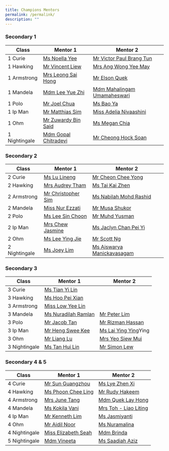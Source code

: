 ```yaml
---
title: Champions Mentors
permalink: /permalink/
description: ""
---
```

### Secondary 1
| Class | Mentor 1 | Mentor 2 |
| -------- | -------- | -------- |
| 1 Curie    |   [Ms Noella Yee](mailto:noella.yee@cwss.moe.edu.sg)  |   [Mr Victor Paul Brang Tun](victor.brang@cwss.moe.edu.sg)   |
| 1 Hawking    |  [Mr Vincent Liew](liew.chenkong@cwss.moe.edu.sg)   | [ Mrs Ang Wong Yee May](wong.yeemay@cwss.moe.edu.sg)    |
| 1 Armstrong    |  [Mrs Leong Sai Hong](leong.saihong@cwss.moe.edu.sg)    |  [Mr Elson Quek](elson.quek@cwss.moe.edu.sg)    |
| 1 Mandela  |  [Mdm Lee Yue Zhi](lee.yuezhi@cwss.moe.edu.sg)    |  [Mdm Mahalingam Umamaheswari](mahalingam.umamaheswari@cwss.moe.edu.sg)    |
| 1 Polo  |  [Mr Joel Chua](joel.chua@cwss.moe.edu.sg)    |  [ Ms Bao Ya](bao.ya@cwss.moe.edu.sg)   |
| 1 Ip Man  |  [ Mr Matthias Sim](matthias.sim@cwss.moe.edu.sg)   |  [Miss Adelia Nivaashini ](nivaashini@cwss.moe.edu.sg)   |
| 1 Ohm  |   [Mr Zuwardy Bin Said](zuwardy.said@cwss.moe.edu.sg)   |  [Ms Megan Chia ](megan.chia@cwss.moe.edu.sg)   |
| 1 Nightingale  | [ Mdm Gopal Chitradevi ](gopal.chitradevi@cwss.moe.edu.sg)   |  [ Mr Cheong Hock Soan](cheong.hocksoan@cwss.moe.edu.sg)   |

### Secondary 2
| Class | Mentor 1 | Mentor 2 |
| -------- | -------- | -------- |
| 2 Curie    |   [Ms Lu Lineng](lu.lineng@cwss.moe.edu.sg)   |   [Mr Cheon Chee Yong](cheon.cheeyong@cwss.moe.edu.sg)   |
| 2 Hawking    |  [Mrs Audrey Tham](audrey.tham@cwss.moe.edu.sg)    |   [Ms Tai Kai Zhen](tai.kaizhen@cwss.moe.edu.sg)   |
| 2 Armstrong    |  [ Mr Christopher Sim](christopher.sim@cwss.moe.edu.sg)   |  [ Ms Nabilah Mohd Rashid](nabilah@cwss.moe.edu.sg)   |
| 2 Mandela  |  [Miss Nur Ezzati](nurezzati@cwss.moe.edu.sg)    |  [Mr Musa Shukor](musa.shukor@cwss.moe.edu.sg)    |
| 2 Polo  |   [Ms Lee Sin Choon](lee.sinchoon@cwss.moe.edu.sg)   |  [Mr Muhd Yusman](muhammad.yusman@cwss.moe.edu.sg)    |
| 2 Ip Man  |  [Mrs Chew Jasmine](jasmine.chew@cwss.moe.edu.sg)   | [Ms Jaclyn Chan Pei Yi ](jaclyn.chanpeiyi@cwss.moe.edu.sg)    |
| 2 Ohm  |    [Ms Lee Ying Jie](lee.yingjie@cwss.moe.edu.sg)  |  [Mr Scott Ng](ng.hanliat@cwss.moe.edu.sg)    |
| 2 Nightingale  |   [Ms Joey Lim](joeylim.peisi@cwss.moe.edu.sg)   | [Ms Aiswarya Manickavasagam](aiswarya@cwss.moe.edu.sg)    |

### Secondary 3
| Class | Mentor 1 | Mentor 2 |
| -------- | -------- | -------- |
|3 Curie    |   [Ms Tian Yi Lin ](tian.yilin@cwss.moe.edu.sg)  |      |
| 3 Hawking    |   [Ms Hoo Pei Xian](hoo.peixian@cwss.moe.edu.sg)   |      |
| 3 Armstrong    |   [Miss Low Yee Lin](low.yeelin@cwss.moe.edu.sg)   |      |
| 3 Mandela  |   [Ms Nuradilah Ramlan](nuradilah.ramlan@cwss.moe.edu.sg)   | [Mr Peter Lim ](peter.lim@cwss.moe.edu.sg)   |
| 3 Polo  |   [Mr Jacob Tan](jacob.tan@cwss.moe.edu.sg)   | [Mr Rizman Hassan](rizman.hassan@cwss.moe.edu.sg)     |
| 3 Ip Man  |  [ Mr Heng Swee Kee](heng.sweekee@cwss.moe.edu.sg)   |  [Ms Lai Ying Ying](lai.yingying@cwss.moe.edu.sg)Ying    |
|3 Ohm  | [Mr Liang Lu](liang.lu@cwss.moe.edu.sg)     |  [Mrs Yeo Siew Mui](yeo.siewmui@cwss.moe.edu.sg)  |
| 3 Nightingale  | [Ms Tan Hui Lin](tan.huilin@cwss.moe.edu.sg)     | [Mr Simon Lew](simon.lew@cwss.moe.edu.sg)    |

### Secondary 4 & 5
| Class | Mentor 1 | Mentor 2 |
| -------- | -------- | -------- |
|4 Curie    |   [ Mr Sun Guangzhou](sun.guangzhou@cwss.moe.edu.sg)  |    [Ms Lye Zhen Xi](lye.zhenxi@cwss.moe.edu.sg)  |
| 4 Hawking    |   [Ms Phoon Chee Ling](phoon.cheeling@cwss.moe.edu.sg)  |  [Mr Rudy Hakeem](rudyhakeem.sulaiman@cwss.moe.edu.sg)    |
| 4 Armstrong    |  [Mrs June Tang](june.tang@cwss.moe.edu.sg)  |  [Mdm Quek Lay Hong](quek.layhong@cwss.moe.edu.sg)    |
| 4 Mandela  |   [Ms Kokila Vani](kokila.vani@cwss.moe.edu.sg)   |  [Mrs Toh - Liao Liting](liao.liting@cwss.moe.edu.sg)   |
| 4 Ip Man  |  [ Mr Kenneth Lim](kenneth.lim@cwss.moe.edu.sg)   |   [Ms Jasmiyanti ](jasmiyanti.marhajas@cwss.moe.edu.sg)  |
|4 Ohm  |   [Mr Aidil Noor](aidil.noor@cwss.moe.edu.sg)   |  [Ms Nuramalina](nuramalina.shalan@cwss.moe.edu.sg)    |
| 4 Nightingale  |  [Miss Elizabeth Seah](elizabeth.seah@cwss.moe.edu.sg)    |    [Mdm Brinda](brinda@cwss.moe.edu.sg)|
| 5 Nightingale  |  [Mdm Vineeta](vineeta@cwss.moe.edu.sg)    |  [Ms Saadiah Aziz](saadiah.aziz@cwss.moe.edu.sg)   |